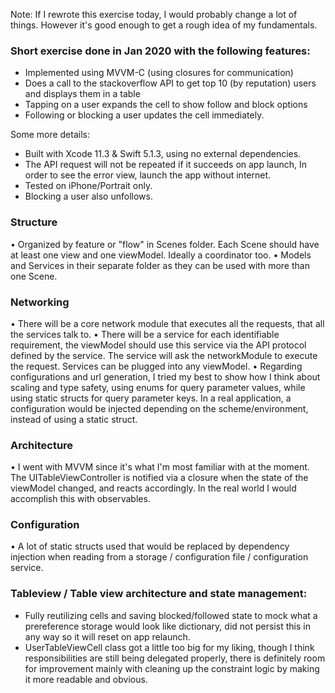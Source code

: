 Note: If I rewrote this exercise today, I would probably change a lot of things. However it's good enough to get a rough idea of my fundamentals.

### Short exercise done in Jan 2020 with the following features:
- Implemented using MVVM-C (using closures for communication)
- Does a call to the stackoverflow API to get top 10 (by reputation) users and displays them in a table
- Tapping on a user expands the cell to show follow and block options
- Following or blocking a user updates the cell immediately.

Some more details:

- Built with Xcode 11.3 & Swift 5.1.3, using no external dependencies.
- The API request will not be repeated if it succeeds on app launch, In order to see the error view, launch the app without internet.
- Tested on iPhone/Portrait only.
- Blocking a user also unfollows.



### Structure
• Organized by feature or "flow" in Scenes folder. Each Scene should have at least one view and one viewModel. Ideally a coordinator too.
• Models and Services in their separate folder as they can be used with more than one Scene.

###  Networking

• There will be a core network module that executes all the requests, that all the services talk to.
• There will be a service for each identifiable requirement, the viewModel should use this service via the API protocol defined by the service. The service will ask the networkModule to execute the request. Services can be plugged into any viewModel.
• Regarding configurations and url generation, I tried my best to show how I think about scaling and type safety, using enums for query parameter values, while using static structs for query parameter keys. In a real application, a configuration would be injected depending on the scheme/environment, instead of using a static struct.

###  Architecture

• I went with MVVM since it's what I'm most familiar with at the moment. The UITableViewController is notified via a closure when the state of the viewModel changed, and reacts accordingly. In the real world I would accomplish this with observables.
 
 ### Configuration

• A lot of static structs used that would be replaced by dependency injection when reading from a storage / configuration file / configuration service.

### Tableview / Table view architecture and state management:

-  Fully reutilizing cells and saving blocked/followed state to mock what a  prereference storage would look like dictionary, did not persist this in any way so it will reset on app relaunch.
- UserTableViewCell class got a little too big for my liking, though I think responsibilities are still being delegated properly, there is definitely room for improvement mainly with cleaning up the constraint logic by making it more readable and obvious.
